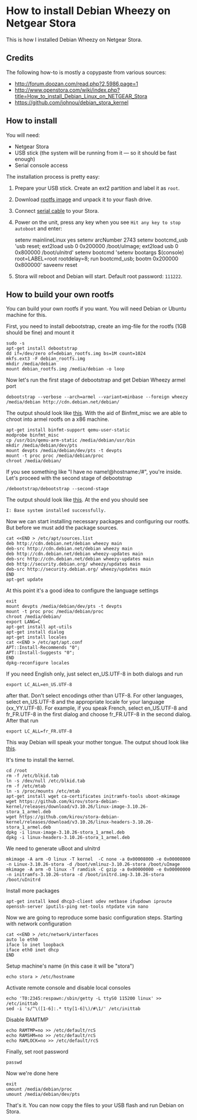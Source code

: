 # How to install Debian Wheezy on Netgear Stora

This is how I installed Debian Wheezy on Netgear Stora.


## Credits

The following how-to is mostly a copypaste from various sources:

* http://forum.doozan.com/read.php?2,5986,page=1
* http://www.openstora.com/wiki/index.php?title=How_to_install_Debian_Linux_on_NETGEAR_Stora
* https://github.com/johnou/debian_stora_kernel


## How to install

You will need:

* Netgear Stora
* USB stick (the system will be running from it — so it should be fast enough)
* Serial console access

The installation process is pretty easy:

1. Prepare your USB stick. Create an ext2 partition and label it as `root`.
2. Download [rootfs image](https://github.com/kirov/stora-debian-install/releases/download/v20140114/stora-debian-rootfs_20140114.tar.gz) and unpack it to your flash drive.
3. Connect [serial cable](http://www.openstora.com/wiki/index.php?title=Root_Access_Via_Serial_Console) to your Stora.
4. Power on the unit, press any key when you see `Hit any key to stop autoboot` and enter:

    setenv mainlineLinux yes
    setenv arcNumber 2743
    setenv bootcmd_usb 'usb reset; ext2load usb 0 0x200000 /boot/uImage; ext2load usb 0 0x800000 /boot/uInitrd'
    setenv bootcmd 'setenv bootargs $(console) root=LABEL=root rootdelay=8; run bootcmd_usb; bootm 0x200000 0x800000'
    saveenv
    reset

5. Stora will reboot and Debian will start. Default root password: `111222`.


## How to build your own rootfs

You can build your own rootfs if you want. You will need Debian or Ubuntu machine for this.

First, you need to install debootstrap, create an img-file for the rootfs (1GB should be fine) and mount it

    sudo -s
    apt-get install debootstrap
    dd if=/dev/zero of=debian_rootfs.img bs=1M count=1024
    mkfs.ext3 -F debian_rootfs.img
    mkdir /media/debian
    mount debian_rootfs.img /media/debian -o loop

Now let's run the first stage of debootstrap and get Debian Wheezy armel port

    debootstrap --verbose --arch=armel --variant=minbase --foreign wheezy /media/debian http://cdn.debian.net/debian/

The output should look like [this](http://pastebin.com/C2iNHysE). With the aid of Binfmt_misc we are able to chroot into armel rootfs on a x86 machine.

    apt-get install binfmt-support qemu-user-static
    modprobe binfmt_misc
    cp /usr/bin/qemu-arm-static /media/debian/usr/bin
    mkdir /media/debian/dev/pts
    mount devpts /media/debian/dev/pts -t devpts
    mount -t proc proc /media/debian/proc
    chroot /media/debian/

If you see something like "I have no name!@hostname:/#", you're inside. Let's proceed with the second stage of debootstrap

    /debootstrap/debootstrap --second-stage

The output should look like [this](http://pastebin.com/xiXvdNWq). At the end you should see

    I: Base system installed successfully.

Now we can start installing necessary packages and configuring our rootfs. But before we must add the package sources.

    cat <<END > /etc/apt/sources.list
    deb http://cdn.debian.net/debian wheezy main
    deb-src http://cdn.debian.net/debian wheezy main
    deb http://cdn.debian.net/debian wheezy-updates main
    deb-src http://cdn.debian.net/debian wheezy-updates main
    deb http://security.debian.org/ wheezy/updates main
    deb-src http://security.debian.org/ wheezy/updates main
    END
    apt-get update

At this point it's a good idea to configure the language settings

    exit
    mount devpts /media/debian/dev/pts -t devpts
    mount -t proc proc /media/debian/proc
    chroot /media/debian/
    export LANG=C
    apt-get install apt-utils
    apt-get install dialog
    apt-get install locales
    cat <<END > /etc/apt/apt.conf
    APT::Install-Recommends "0";
    APT::Install-Suggests "0";
    END
    dpkg-reconfigure locales

If you need English only, just select en_US.UTF-8 in both dialogs and run

    export LC_ALL=en_US.UTF-8

after that. Don't select encodings other than UTF-8. For other languages, select en_US.UTF-8 and the appropriate locale for your language (xx_YY.UTF-8). For example, if you speak French, select en_US.UTF-8 and fr_FR.UTF-8 in the first dialog and choose fr_FR.UTF-8 in the second dialog. After that run

    export LC_ALL=fr_FR.UTF-8

This way Debian will speak your mother tongue. The output shoud look like [this](http://pastebin.com/hTR01wUh).

It's time to install the kernel. 

    cd /root
    rm -f /etc/blkid.tab
    ln -s /dev/null /etc/blkid.tab
    rm -f /etc/mtab
    ln -s /proc/mounts /etc/mtab
    apt-get install wget ca-certificates initramfs-tools uboot-mkimage
    wget https://github.com/kirov/stora-debian-kernel/releases/download/v3.10.26/linux-image-3.10.26-stora_1_armel.deb
    wget https://github.com/kirov/stora-debian-kernel/releases/download/v3.10.26/linux-headers-3.10.26-stora_1_armel.deb
    dpkg -i linux-image-3.10.26-stora_1_armel.deb
    dpkg -i linux-headers-3.10.26-stora_1_armel.deb

We need to generate uBoot and uInitrd

    mkimage -A arm -O linux -T kernel  -C none -a 0x00008000 -e 0x00008000 -n Linux-3.10.26-stora -d /boot/vmlinuz-3.10.26-stora /boot/uImage
    mkimage -A arm -O linux -T ramdisk -C gzip -a 0x00000000 -e 0x00000000 -n initramfs-3.10.26-stora -d /boot/initrd.img-3.10.26-stora /boot/uInitrd

Install more packages

    apt-get install kmod dhcp3-client udev netbase ifupdown iproute openssh-server iputils-ping net-tools ntpdate vim nano

Now we are going to reproduce some basic configuration steps. Starting with network configuration

    cat <<END > /etc/network/interfaces
    auto lo eth0
    iface lo inet loopback
    iface eth0 inet dhcp
    END

Setup machine's name (in this case it will be "stora")

    echo stora > /etc/hostname

Activate remote console and disable local consoles

    echo 'T0:2345:respawn:/sbin/getty -L ttyS0 115200 linux' >> /etc/inittab
    sed -i 's/^\([1-6]:.* tty[1-6]\)/#\1/' /etc/inittab

Disable RAMTMP

    echo RAMTMP=no >> /etc/default/rcS
    echo RAMSHM=no >> /etc/default/rcS
    echo RAMLOCK=no >> /etc/default/rcS

Finally, set root password

    passwd

Now we're done here

    exit
    umount /media/debian/proc
    umount /media/debian/dev/pts

That's it. You can now copy the files to your USB flash and run Debian on Stora.
